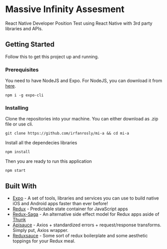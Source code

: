 # Massive Infinity Assesment

React Native Developer Position Test using React Native with 3rd party libraries and APIs.

## Getting Started

Follow this to get this project up and running.

### Prerequisites

You need to have NodeJS and Expo. For NodeJS, you can download it from [here](https://nodejs.org/en/).

```
npm i -g expo-cli
```

### Installing

Clone the repositories into your machine. You can either download as .zip file or use cli.

```
git clone https://github.com/irfanrosly/mi-a && cd mi-a
```

Install all the dependecies libraries

```
npm install
```

Then you are ready to run this application

```
npm start
```

## Built With

- [Expo](https://expo.io/) - A set of tools, libraries and services you can use to build native iOS and Android apps faster than ever before!
- [Redux](https://github.com/reduxjs/redux) - Predictable state container for JavaScript apps
- [Redux-Saga](https://github.com/redux-saga/redux-saga) - An alternative side effect model for Redux apps aside of [Thunk](https://github.com/reduxjs/redux-thunk)
- [Apisauce](https://github.com/infinitered/apisauce) - Axios + standardized errors + request/response transforms. Simply put, Axios wrapper.
- [Reduxsauce](https://github.com/infinitered/reduxsauce) - Some sort of redux boilerplate and some aesthetic toppings for your Redux meal.
